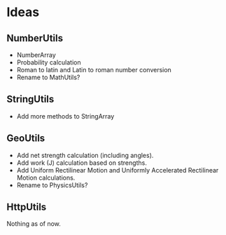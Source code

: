# Ideas

## NumberUtils

- NumberArray
- Probability calculation
- Roman to latin and Latin to roman number conversion
- Rename to MathUtils?

## StringUtils

- Add more methods to StringArray

## GeoUtils

- Add net strength calculation (including angles).
- Add work (J) calculation based on strengths.
- Add Uniform Rectilinear Motion and Uniformly Accelerated Rectilinear Motion calculations.
- Rename to PhysicsUtils?

## HttpUtils

Nothing as of now.
